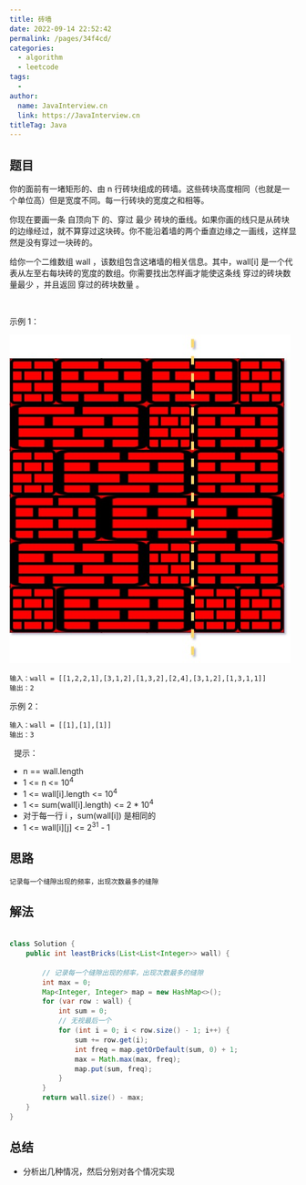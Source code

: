 ```yaml
---
title: 砖墙
date: 2022-09-14 22:52:42
permalink: /pages/34f4cd/
categories:
  - algorithm
  - leetcode
tags:
  - 
author: 
  name: JavaInterview.cn
  link: https://JavaInterview.cn
titleTag: Java
---
```



## 题目

你的面前有一堵矩形的、由 n 行砖块组成的砖墙。这些砖块高度相同（也就是一个单位高）但是宽度不同。每一行砖块的宽度之和相等。

你现在要画一条 自顶向下 的、穿过 最少 砖块的垂线。如果你画的线只是从砖块的边缘经过，就不算穿过这块砖。你不能沿着墙的两个垂直边缘之一画线，这样显然是没有穿过一块砖的。

给你一个二维数组 wall ，该数组包含这堵墙的相关信息。其中，wall[i] 是一个代表从左至右每块砖的宽度的数组。你需要找出怎样画才能使这条线 穿过的砖块数量最少 ，并且返回 穿过的砖块数量 。

 

示例 1：

![](../../../media/pictures/leetcode/cutwall-grid.jpeg)

    输入：wall = [[1,2,2,1],[3,1,2],[1,3,2],[2,4],[3,1,2],[1,3,1,1]]
    输出：2
示例 2：

    输入：wall = [[1],[1],[1]]
    输出：3
 
提示：

- n == wall.length
- 1 <= n <= 10<sup>4</sup>
- 1 <= wall[i].length <= 10<sup>4</sup>
- 1 <= sum(wall[i].length) <= 2 * 10<sup>4</sup>
- 对于每一行 i ，sum(wall[i]) 是相同的
- 1 <= wall[i][j] <= 2<sup>31</sup> - 1



## 思路

    记录每一个缝隙出现的频率，出现次数最多的缝隙

## 解法
```java

class Solution {
    public int leastBricks(List<List<Integer>> wall) {

        // 记录每一个缝隙出现的频率，出现次数最多的缝隙
        int max = 0;
        Map<Integer, Integer> map = new HashMap<>();
        for (var row : wall) {
            int sum = 0;
            // 无视最后一个
            for (int i = 0; i < row.size() - 1; i++) {
                sum += row.get(i);
                int freq = map.getOrDefault(sum, 0) + 1;
                max = Math.max(max, freq);
                map.put(sum, freq);
            }
        }
        return wall.size() - max;
    }
}
```

## 总结

- 分析出几种情况，然后分别对各个情况实现 
